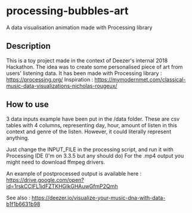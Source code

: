 # processing-bubbles-art
A data visualisation animation made with Processing library

## Description
This is a toy project made in the context of Deezer's internal 2018 Hackathon.
The idea was to create some personalised piece of art from users' listening data.
It has been made with Processing library : https://processing.org/
Inspiration : https://mymodernmet.com/classical-music-data-visualizations-nicholas-rougeux/

## How to use
3 data inputs example have been put in the /data folder.
These are csv tables with 4 columns, representing day, hour, amount of listen in this context and genre of the listen. However, it could literally represent anything.

Just change the INPUT_FILE in the processing script, and run it with Processing IDE (I'm on 3.3.5 but any should do)
For the .mp4 output you might need to download ffmpeg drivers.

An example of postprocessed output is available here :
https://drive.google.com/open?id=1rskCCIFL1jdFZTKHGIkGHAuwGfmP2Qmh

See also : https://deezer.io/visualize-your-music-dna-with-data-b1f1b6631b98
